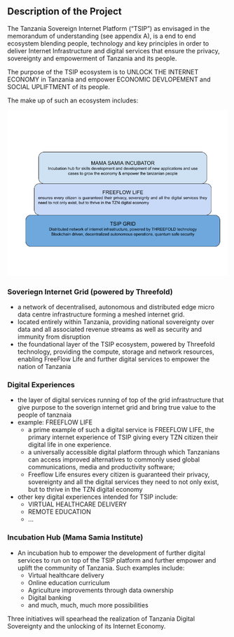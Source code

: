 ## Description of the Project

The Tanzania Sovereign Internet Platform (“TSIP”) as envisaged in the memorandum of understanding (see appendix A), is a end to end ecosystem blending people, technology and key principles in order to deliver Internet Infrastructure and digital services that ensure the privacy, sovereignty and empowerment of Tanzania and its people. 

The purpose of the TSIP ecosystem is to UNLOCK THE INTERNET ECONOMY in Tanzania and empower ECONOMIC DEVLOPEMENT and SOCIAL UPLIFTMENT of its people.

The make up of such an ecosystem includes:

![ecosystem](./../img/ecosystem.png)

### Soveriegn Internet Grid (powered by Threefold) ###

* a network of decentralised, autonomous and distributed edge micro data centre infrastructure forming a meshed internet grid.
* located entirely within Tanzania, providing national sovereignty over data and all associated revenue streams as well as security and immunity from disruption
* the foundational layer of the TSIP ecosystem, powered by Threefold technology, providing the compute, storage and network resources, enabling FreeFlow Life and further digital services to empower the nation of Tanzania

### Digital Experiences ###

* the layer of digital services running of top of the grid infrastructure that give purpose to the soverign internet grid and bring true value to the people of tanznaia
* example: FREEFLOW LIFE
  * a prime example of such a digital service is FREEFLOW LIFE, the primary internet experience of TSIP giving every TZN citizen their digital life in one experience. 
  * a universally accessible digital platform through which Tanzanians can access improved alternatives to commonly used global communications, media and productivity software;
  * Freeflow Life ensures every citizen is guaranteed their privacy, sovereignty and all the digital services they need to not only exist, but to thrive in the TZN digital economy 
* other key digital experiences intended for TSIP include:
  * VIRTUAL HEALTHCARE DELIVERY 
  * REMOTE EDUCATION 
  * ...

### Incubation Hub (Mama Samia Institute) ###

* An incubation hub to empower the development of further digital services to run on top of the TSIP platform and further empower and uplift the community of Tanzania.  Such examples include:
    * Virtual healthcare delivery
    * Online education curriculum
    * Agriculture improvements through data ownership
    * Digital banking
    * and much, much, much more possibilities

Three initiatives will spearhead the realization of Tanzania Digital Sovereignty and the unlocking of its Internet Economy. 
